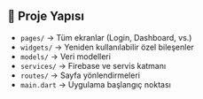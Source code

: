 ## 📁 Proje Yapısı

- `pages/` → Tüm ekranlar (Login, Dashboard, vs.)
- `widgets/` → Yeniden kullanılabilir özel bileşenler
- `models/` → Veri modelleri
- `services/` → Firebase ve servis katmanı
- `routes/` → Sayfa yönlendirmeleri
- `main.dart` → Uygulama başlangıç noktası
